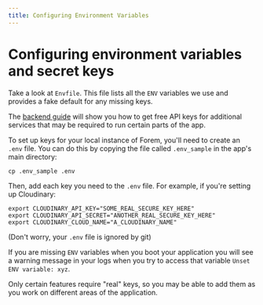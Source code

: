 ```yaml
---
title: Configuring Environment Variables
---
```


# Configuring environment variables and secret keys

Take a look at `Envfile`. This file lists all the `ENV` variables we use and
provides a fake default for any missing keys.

The [backend guide][backend_guide] will show you how to get free API keys for
additional services that may be required to run certain parts of the app.

To set up keys for your local instance of Forem, you'll need to create an `.env`
file. You can do this by copying the file called `.env_sample` in the app's main
directory:

```shell
cp .env_sample .env
```

Then, add each key you need to the `.env` file. For example, if you're setting
up Cloudinary:

```shell
export CLOUDINARY_API_KEY="SOME_REAL_SECURE_KEY_HERE"
export CLOUDINARY_API_SECRET="ANOTHER_REAL_SECURE_KEY_HERE"
export CLOUDINARY_CLOUD_NAME="A_CLOUDINARY_NAME"
```

(Don't worry, your `.env` file is ignored by git)

If you are missing `ENV` variables when you boot your application you will see a
warning message in your logs when you try to access that variable
`Unset ENV variable: xyz`.

Only certain features require "real" keys, so you may be able to add them as you
work on different areas of the application.

[backend_guide]: /backend
[envied]: https://rubygems.org/gems/envied
